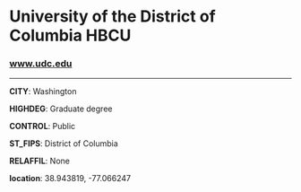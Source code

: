 # University of the District of Columbia HBCU
### www.udc.edu
---
**CITY**: Washington

**HIGHDEG**: Graduate degree

**CONTROL**: Public

**ST_FIPS**: District of Columbia

**RELAFFIL**: None

**location**: 38.943819, -77.066247